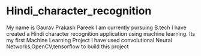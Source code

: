 # Hindi_character_recognition
My name is Gaurav Prakash Pareek
I am currently pursuing B.tech
I have created a Hindi character recognition application using machine learning.
Its my first Machine Learning Project
I have used convolutional Neural Networks,OpenCV,tensorflow to build this project
